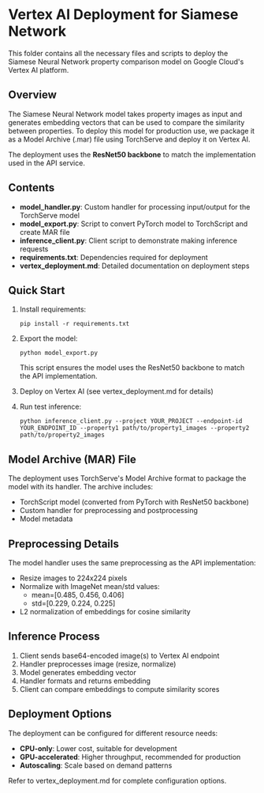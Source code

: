 # Vertex AI Deployment for Siamese Network

This folder contains all the necessary files and scripts to deploy the Siamese Neural Network property comparison model on Google Cloud's Vertex AI platform.

## Overview

The Siamese Neural Network model takes property images as input and generates embedding vectors that can be used to compare the similarity between properties. To deploy this model for production use, we package it as a Model Archive (.mar) file using TorchServe and deploy it on Vertex AI.

The deployment uses the **ResNet50 backbone** to match the implementation used in the API service.

## Contents

- **model_handler.py**: Custom handler for processing input/output for the TorchServe model
- **model_export.py**: Script to convert PyTorch model to TorchScript and create MAR file
- **inference_client.py**: Client script to demonstrate making inference requests
- **requirements.txt**: Dependencies required for deployment
- **vertex_deployment.md**: Detailed documentation on deployment steps

## Quick Start

1. Install requirements:
   ```
   pip install -r requirements.txt
   ```

2. Export the model:
   ```
   python model_export.py
   ```
   This script ensures the model uses the ResNet50 backbone to match the API implementation.

3. Deploy on Vertex AI (see vertex_deployment.md for details)

4. Run test inference:
   ```
   python inference_client.py --project YOUR_PROJECT --endpoint-id YOUR_ENDPOINT_ID --property1 path/to/property1_images --property2 path/to/property2_images
   ```

## Model Archive (MAR) File

The deployment uses TorchServe's Model Archive format to package the model with its handler. The archive includes:

- TorchScript model (converted from PyTorch with ResNet50 backbone)
- Custom handler for preprocessing and postprocessing
- Model metadata

## Preprocessing Details

The model handler uses the same preprocessing as the API implementation:
- Resize images to 224x224 pixels
- Normalize with ImageNet mean/std values: 
  - mean=[0.485, 0.456, 0.406]
  - std=[0.229, 0.224, 0.225]
- L2 normalization of embeddings for cosine similarity

## Inference Process

1. Client sends base64-encoded image(s) to Vertex AI endpoint
2. Handler preprocesses image (resize, normalize)
3. Model generates embedding vector
4. Handler formats and returns embedding
5. Client can compare embeddings to compute similarity scores

## Deployment Options

The deployment can be configured for different resource needs:

- **CPU-only**: Lower cost, suitable for development
- **GPU-accelerated**: Higher throughput, recommended for production
- **Autoscaling**: Scale based on demand patterns

Refer to vertex_deployment.md for complete configuration options. 